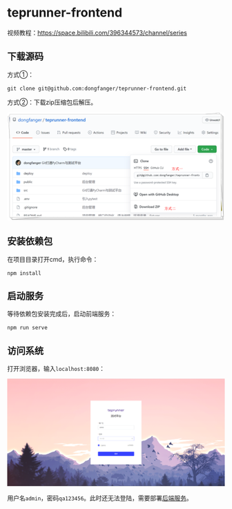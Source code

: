 # teprunner-frontend

视频教程：https://space.bilibili.com/396344573/channel/series

## 下载源码

方式①：

```
git clone git@github.com:dongfanger/teprunner-frontend.git
```

方式②：下载zip压缩包后解压。

![image-20210821103333142](README/image-20210821103333142.png)

## 安装依赖包

在项目目录打开cmd，执行命令：

```
npm install
```

## 启动服务

等待依赖包安装完成后，启动前端服务：

```
npm run serve
```

## 访问系统

打开浏览器，输入`localhost:8080`：

![image2](README/image-20210306090248863.png)

用户名`admin`，密码`qa123456`。此时还无法登陆，需要部署[后端服务]()。